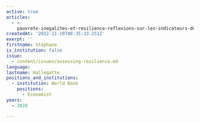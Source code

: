 ```yaml
---
active: true
articles:
  - >-
    pauvrete-inegalites-et-resilience-reflexions-sur-les-indicateurs-de-la-banque-mondiale
createdAt: '2022-11-10T08:35:33.251Z'
exerpt: ''
firstname: Stéphane
is_institution: false
issue:
  - content/issues/assessing-resilience.md
language:
lastname: Hallegatte
positions_and_institutions:
  - institution: World Bank
    positions:
      - Economist
years:
  - 2020

---
```

